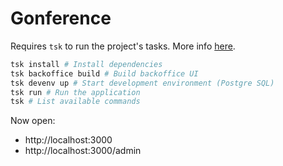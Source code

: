 # Gonference

Requires `tsk` to run the project's tasks. More info [here](https://github.com/Sirikon/tsk).

```bash
tsk install # Install dependencies
tsk backoffice build # Build backoffice UI
tsk devenv up # Start development environment (Postgre SQL)
tsk run # Run the application
tsk # List available commands
```

Now open:
- http://localhost:3000
- http://localhost:3000/admin

